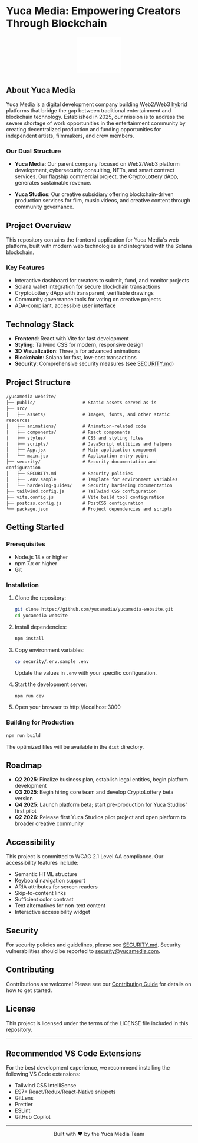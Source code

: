 # Yuca Media: Empowering Creators Through Blockchain

<p align="center">
  <img src="src/assets/images/yuca-media-logo.svg" alt="Yuca Media Logo" width="120" />
</p>

## About Yuca Media

Yuca Media is a digital development company building Web2/Web3 hybrid platforms that bridge the gap between traditional entertainment and blockchain technology. Established in 2025, our mission is to address the severe shortage of work opportunities in the entertainment community by creating decentralized production and funding opportunities for independent artists, filmmakers, and crew members.

### Our Dual Structure

- **Yuca Media**: Our parent company focused on Web2/Web3 platform development, cybersecurity consulting, NFTs, and smart contract services. Our flagship commercial project, the CryptoLottery dApp, generates sustainable revenue.

- **Yuca Studios**: Our creative subsidiary offering blockchain-driven production services for film, music videos, and creative content through community governance.

## Project Overview

This repository contains the frontend application for Yuca Media's web platform, built with modern web technologies and integrated with the Solana blockchain.

### Key Features

- Interactive dashboard for creators to submit, fund, and monitor projects
- Solana wallet integration for secure blockchain transactions
- CryptoLottery dApp with transparent, verifiable drawings
- Community governance tools for voting on creative projects
- ADA-compliant, accessible user interface

## Technology Stack

- **Frontend**: React with Vite for fast development
- **Styling**: Tailwind CSS for modern, responsive design
- **3D Visualization**: Three.js for advanced animations
- **Blockchain**: Solana for fast, low-cost transactions
- **Security**: Comprehensive security measures (see [SECURITY.md](security/SECURITY.md))

## Project Structure

```
/yucamedia-website/
├── public/                  # Static assets served as-is
├── src/
│   ├── assets/              # Images, fonts, and other static resources
│   ├── animations/          # Animation-related code
│   ├── components/          # React components
│   ├── styles/              # CSS and styling files
│   ├── scripts/             # JavaScript utilities and helpers
│   ├── App.jsx              # Main application component
│   └── main.jsx             # Application entry point
├── security/                # Security documentation and configuration
│   ├── SECURITY.md          # Security policies
│   ├── .env.sample          # Template for environment variables
│   └── hardening-guides/    # Security hardening documentation
├── tailwind.config.js       # Tailwind CSS configuration
├── vite.config.js           # Vite build tool configuration
├── postcss.config.js        # PostCSS configuration
└── package.json             # Project dependencies and scripts
```

## Getting Started

### Prerequisites

- Node.js 18.x or higher
- npm 7.x or higher
- Git

### Installation

1. Clone the repository:
   ```bash
   git clone https://github.com/yucamedia/yucamedia-website.git
   cd yucamedia-website
   ```

2. Install dependencies:
   ```bash
   npm install
   ```

3. Copy environment variables:
   ```bash
   cp security/.env.sample .env
   ```
   Update the values in `.env` with your specific configuration.

4. Start the development server:
   ```bash
   npm run dev
   ```

5. Open your browser to http://localhost:3000

### Building for Production

```bash
npm run build
```

The optimized files will be available in the `dist` directory.

## Roadmap

- **Q2 2025**: Finalize business plan, establish legal entities, begin platform development
- **Q3 2025**: Begin hiring core team and develop CryptoLottery beta version
- **Q4 2025**: Launch platform beta; start pre-production for Yuca Studios' first pilot
- **Q2 2026**: Release first Yuca Studios pilot project and open platform to broader creative community

## Accessibility

This project is committed to WCAG 2.1 Level AA compliance. Our accessibility features include:

- Semantic HTML structure
- Keyboard navigation support
- ARIA attributes for screen readers
- Skip-to-content links
- Sufficient color contrast
- Text alternatives for non-text content
- Interactive accessibility widget

## Security

For security policies and guidelines, please see [SECURITY.md](security/SECURITY.md). Security vulnerabilities should be reported to security@yucamedia.com.

## Contributing

Contributions are welcome! Please see our [Contributing Guide](CONTRIBUTING.md) for details on how to get started.

## License

This project is licensed under the terms of the LICENSE file included in this repository.

---

## Recommended VS Code Extensions

For the best development experience, we recommend installing the following VS Code extensions:

- Tailwind CSS IntelliSense
- ES7+ React/Redux/React-Native snippets
- GitLens
- Prettier
- ESLint
- GitHub Copilot

---

<p align="center">
  Built with ❤️ by the Yuca Media Team
</p>
